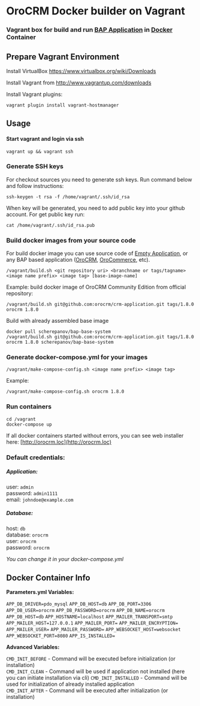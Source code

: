 # OroCRM Docker builder on Vagrant 

### Vagrant box for build and run [BAP Application](http://www.orocrm.com/oro-platform)  in [Docker](https://www.docker.com/) Container

## Prepare Vagrant Environment

Install VirtualBox https://www.virtualbox.org/wiki/Downloads

Install Vagrant from http://www.vagrantup.com/downloads

Install Vagrant plugins:

    vagrant plugin install vagrant-hostmanager

## Usage

#### Start vagrant and login via ssh

    vagrant up && vagrant ssh
    
### Generate SSH keys

For checkout sources you need to generate ssh keys. Run command below  and follow instructions:

    ssh-keygen -t rsa -f /home/vagrant/.ssh/id_rsa
    
When key will be generated, you need to add public key into your github account. For get public key run:

    cat /home/vagrant/.ssh/id_rsa.pub

### Build docker images from your source code
    
For build docker image you can use source code of [Empty Application](https://github.com/orocrm/platform-application), or any BAP based application ([OroCRM](https://github.com/orocrm/crm-application), [OroCommerce](https://github.com/orocommerce/orocommerce-application), etc).

    /vagrant/build.sh <git repository uri> <branchname or tags/tagname> <image name prefix> <image tag> [base-image-name]

Example: build docker image of OroCRM Community Edition from official repository:

    /vagrant/build.sh git@github.com:orocrm/crm-application.git tags/1.8.0 orocrm 1.8.0
    
Build with already assembled base image
    
    docker pull scherepanov/bap-base-system
    /vagrant/build.sh git@github.com:orocrm/crm-application.git tags/1.8.0 orocrm 1.8.0 scherepanov/bap-base-system

### Generate docker-compose.yml for your images

    /vagrant/make-compose-config.sh <image name prefix> <image tag>

Example:

    /vagrant/make-compose-config.sh orocrm 1.8.0

### Run containers

    cd /vagrant
    docker-compose up

If all docker containers started without errors, you can see web installer here: [http://orocrm.loc](http://orocrm.loc)

### Default credentials:

##### Application:

user: `admin`  
password: `admin1111`  
email: `johndoe@example.com`  

##### Database:

host: `db`  
database: `orocrm`  
user: `orocrm`  
password: `orocrm`  

*You can change it in your docker-compose.yml*

## Docker Container Info

**Parameters.yml Variables:**

`APP_DB_DRIVER=pdo_mysql`
`APP_DB_HOST=db`
`APP_DB_PORT=3306`
`APP_DB_USER=orocrm`
`APP_DB_PASSWORD=orocrm`
`APP_DB_NAME=orocrm`
`APP_DB_HOST=db`
`APP_HOSTNAME=localhost`
`APP_MAILER_TRANSPORT=smtp`
`APP_MAILER_HOST=127.0.0.1`
`APP_MAILER_PORT=`
`APP_MAILER_ENCRYPTION=`
`APP_MAILER_USER=`
`APP_MAILER_PASSWORD=`
`APP_WEBSOCKET_HOST=websocket`
`APP_WEBSOCKET_PORT=8080`
`APP_IS_INSTALLED=`

**Advanced Variables:**

`CMD_INIT_BEFORE` - Command will be executed before initialization (or installation)  
`CMD_INIT_CLEAN` - Command will be used if application not installed (here you can initiate installation via cli)
`CMD_INIT_INSTALLED` - Command will be used for initialization of already installed application  
`CMD_INIT_AFTER` - Command will be executed after initialization (or installation)  
